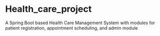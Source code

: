# Health_care_project
A Spring Boot based Health Care Management System with modules for patient registration, appointment scheduling, and admin module
